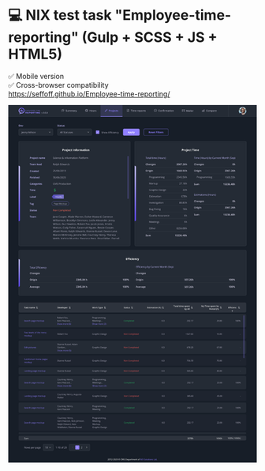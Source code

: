 # :computer: NIX test task "Employee-time-reporting" (Gulp + SCSS + JS + HTML5)
✅ Mobile version <br />
✅ Cross-browser compatibility <br />
https://seffoff.github.io/Employee-time-reporting/

![Image alt](https://github.com/SeFFoFF/Employee-time-reporting/blob/main/Employee%20time%20reporting.png)
